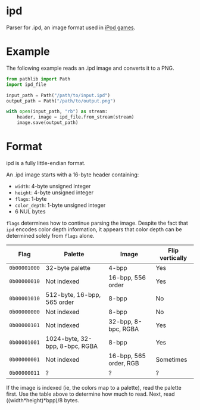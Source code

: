 # ipd
Parser for .ipd, an image format used in [iPod games](https://en.wikipedia.org/wiki/IPod_game).

# Example
The following example reads an .ipd image and converts it to a PNG.
```py
from pathlib import Path
import ipd_file

input_path = Path("/path/to/input.ipd")
output_path = Path("/path/to/output.png")

with open(input_path, "rb") as stream:
    header, image = ipd_file.from_stream(stream)
    image.save(output_path)
```

# Format
ipd is a fully little-endian format.

An .ipd image starts with a 16-byte header containing:
- `width`: 4-byte unsigned integer
- `height`: 4-byte unsigned integer
- `flags`: 1-byte
- `color_depth`: 1-byte unsigned integer
- 6 NUL bytes

`flags` determines how to continue parsing the image.
Despite the fact that `ipd` encodes color depth information, it appears that color depth can be determined solely from `flags` alone.

| Flag         | Palette                         | Image                                                 | Flip vertically |
| ------------ | ------------------------------- | ----------------------------------------------------- | --------------- |
| `0b00001000` | 32-byte palette                 | 4-bpp                                                 | Yes             |
| `0b00000010` | Not indexed                     | 16-bpp, 556 order                                     | Yes             |
| `0b00001010` | 512-byte, 16-bpp, 565 order     | 8-bpp                                                 | No              |
| `0b00000000` | Not indexed                     | 8-bpp                                                 | No              |
| `0b00000101` | Not indexed                     | 32-bpp, 8-bpc, RGBA                                   | Yes             |
| `0b00001001` | 1024-byte, 32-bpp, 8-bpc, RGBA  | 8-bpp                                                 | Yes             |
| `0b00000001` | Not indexed                     | 16-bpp, 565 order, RGB                                | Sometimes       |
| `0b00000011` | ?                               | ?                                                     | ?               |

If the image is indexed (ie, the colors map to a palette), read the palette first. Use the table above to determine how much to read.
Next, read ((width*height)*bpp)/8 bytes.
